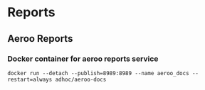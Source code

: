 # Reports

## Aeroo Reports

### Docker container for aeroo reports service

    docker run --detach --publish=8989:8989 --name aeroo_docs --restart=always adhoc/aeroo-docs
